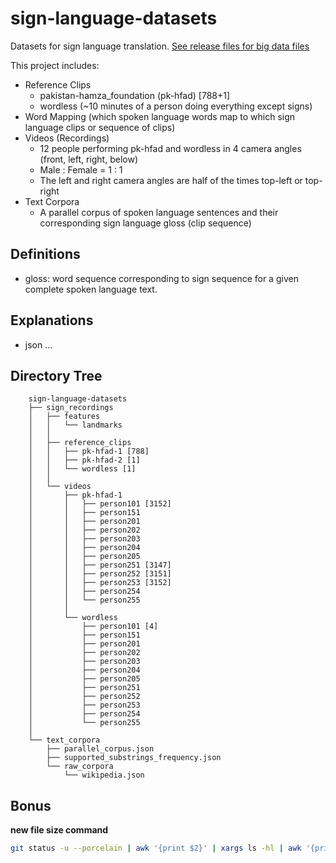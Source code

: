 # sign-language-datasets

Datasets for sign language translation. [See release files for big data files](https://github.com/sign-language-translator/sign-language-datasets/releases)

This project includes:

- Reference Clips
  - pakistan-hamza_foundation (pk-hfad) [788+1]
  - wordless (~10 minutes of a person doing everything except signs)
- Word Mapping (which spoken language words map to which sign language clips or sequence of clips)
- Videos (Recordings)
  - 12 people performing pk-hfad and wordless in 4 camera angles (front, left, right, below)
  - Male : Female = 1 : 1
  - The left and right camera angles are half of the times top-left or top-right
- Text Corpora
  - A parallel corpus of spoken language sentences and their corresponding sign language gloss (clip sequence)

## Definitions

- gloss: word sequence corresponding to sign sequence for a given complete spoken language text.

## Explanations

- json ...

## Directory Tree

```text
    sign-language-datasets
    ├── sign_recordings
    │   ├── features
    │   │   └── landmarks
    │   │
    │   ├── reference_clips
    │   │   ├── pk-hfad-1 [788]
    │   │   ├── pk-hfad-2 [1]
    │   │   └── wordless [1]
    │   │
    │   └── videos
    │       ├── pk-hfad-1
    │       │   ├── person101 [3152]
    │       │   ├── person151
    │       │   ├── person201
    │       │   ├── person202
    │       │   ├── person203
    │       │   ├── person204
    │       │   ├── person205
    │       │   ├── person251 [3147]
    │       │   ├── person252 [3151]
    │       │   ├── person253 [3152]
    │       │   ├── person254
    │       │   └── person255
    │       │
    │       └── wordless
    │           ├── person101 [4]
    │           ├── person151
    │           ├── person201
    │           ├── person202
    │           ├── person203
    │           ├── person204
    │           ├── person205
    │           ├── person251
    │           ├── person252
    │           ├── person253
    │           ├── person254
    │           └── person255
    │
    └── text_corpora
        ├── parallel_corpus.json
        ├── supported_substrings_frequency.json
        └── raw_corpora
            └── wikipedia.json
```

## Bonus

**new file size command**

```bash
git status -u --porcelain | awk '{print $2}' | xargs ls -hl | awk '{print $5 "\t" $9}'
```

